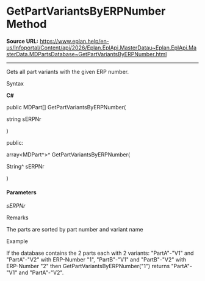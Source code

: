 # GetPartVariantsByERPNumber Method

**Source URL:** https://www.eplan.help/en-us/Infoportal/Content/api/2026/Eplan.EplApi.MasterDatau~Eplan.EplApi.MasterData.MDPartsDatabase~GetPartVariantsByERPNumber.html

---

Gets all part variants with the given ERP number.

Syntax

**C#**



public MDPart[] GetPartVariantsByERPNumber( 

   string sERPNr

)

public:

array<MDPart^>^ GetPartVariantsByERPNumber( 

   String^ sERPNr

)


#### Parameters

*sERPNr*

Remarks

The parts are sorted by part number and variant name

Example

If the database contains the 2 parts each with 2 variants: "PartA"-"V1" and "PartA"-"V2" with ERP-Number "1", "PartB"-"V1" and "PartB"-"V2" with ERP-Number "2" then GetPartVariantsByERPNumber("1") returns "PartA"-"V1" and "PartA"-"V2".

